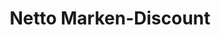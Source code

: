---
title: "Netto Marken-Discount"
url: /wismar/netto-marken-discount-luebsche-strasse/
shop: Supermarkt
---